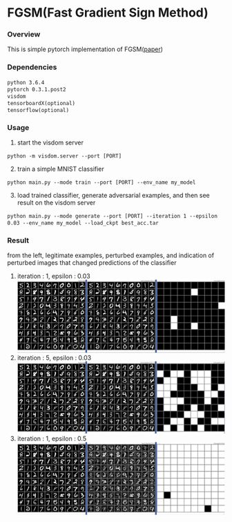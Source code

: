 # FGSM(Fast Gradient Sign Method)

### Overview 
This is simple pytorch implementation of FGSM([paper])

### Dependencies
```
python 3.6.4
pytorch 0.3.1.post2
visdom
tensorboardX(optional)
tensorflow(optional)
```

### Usage
1. start the visdom server
```
python -m visdom.server --port [PORT]
```
2. train a simple MNIST classifier
```
python main.py --mode train --port [PORT] --env_name my_model
```
3. load trained classifier, generate adversarial examples, and then see result on the visdom server
```
python main.py --mode generate --port [PORT] --iteration 1 --epsilon 0.03 --env_name my_model --load_ckpt best_acc.tar
```

### Result
from the left, legitimate examples, perturbed examples, and indication of perturbed images that changed predictions of the classifier

1. iteration : 1, epsilon : 0.03
![Figure1](misc/fig1.PNG)
2. iteration : 5, epsilon : 0.03
![Figure2](misc/fig2.PNG)
1. iteration : 1, epsilon : 0.5
![Figure3](misc/fig3.PNG)


[paper]: https://arxiv.org/abs/1412.6572
